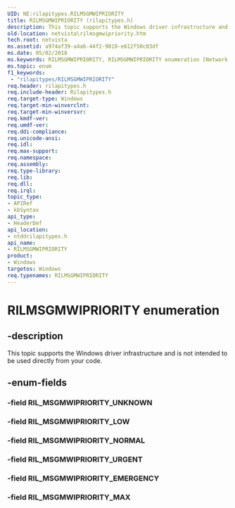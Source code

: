 ```yaml
---
UID: NE:rilapitypes.RILMSGMWIPRIORITY
title: RILMSGMWIPRIORITY (rilapitypes.h)
description: This topic supports the Windows driver infrastructure and is not intended to be used directly from your code.
old-location: netvista\rilmsgmwipriority.htm
tech.root: netvista
ms.assetid: a974af39-a4a6-44f2-9010-e612f50c83df
ms.date: 05/02/2018
ms.keywords: RILMSGMWIPRIORITY, RILMSGMWIPRIORITY enumeration [Network Drivers Starting with Windows Vista], RIL_MSGMWIPRIORITY_EMERGENCY, RIL_MSGMWIPRIORITY_LOW, RIL_MSGMWIPRIORITY_MAX, RIL_MSGMWIPRIORITY_NORMAL, RIL_MSGMWIPRIORITY_URGENT, netvista.rilmsgmwipriority, ntddrilapitypes/RILMSGMWIPRIORITY, ntddrilapitypes/RIL_MSGMWIPRIORITY_EMERGENCY, ntddrilapitypes/RIL_MSGMWIPRIORITY_LOW, ntddrilapitypes/RIL_MSGMWIPRIORITY_MAX, ntddrilapitypes/RIL_MSGMWIPRIORITY_NORMAL, ntddrilapitypes/RIL_MSGMWIPRIORITY_URGENT
ms.topic: enum
f1_keywords:
 - "rilapitypes/RILMSGMWIPRIORITY"
req.header: rilapitypes.h
req.include-header: Rilapitypes.h
req.target-type: Windows
req.target-min-winverclnt: 
req.target-min-winversvr: 
req.kmdf-ver: 
req.umdf-ver: 
req.ddi-compliance: 
req.unicode-ansi: 
req.idl: 
req.max-support: 
req.namespace: 
req.assembly: 
req.type-library: 
req.lib: 
req.dll: 
req.irql: 
topic_type:
- APIRef
- kbSyntax
api_type:
- HeaderDef
api_location:
- ntddrilapitypes.h
api_name:
- RILMSGMWIPRIORITY
product:
- Windows
targetos: Windows
req.typenames: RILMSGMWIPRIORITY
---
```


# RILMSGMWIPRIORITY enumeration


## -description


This topic supports the Windows driver infrastructure and is not intended to be used directly from your code.


## -enum-fields




### -field RIL_MSGMWIPRIORITY_UNKNOWN


### -field RIL_MSGMWIPRIORITY_LOW


### -field RIL_MSGMWIPRIORITY_NORMAL


### -field RIL_MSGMWIPRIORITY_URGENT


### -field RIL_MSGMWIPRIORITY_EMERGENCY


### -field RIL_MSGMWIPRIORITY_MAX

